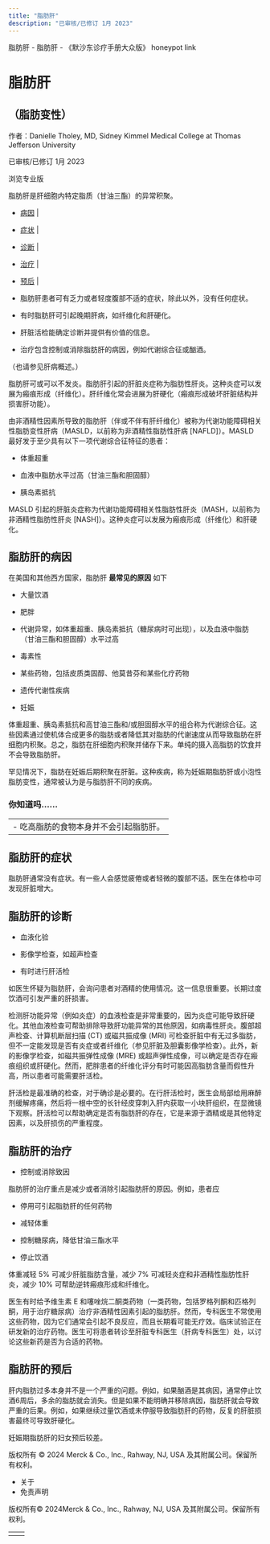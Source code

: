 ```yaml
---
title: "脂肪肝"
description: "已审核/已修订 1月 2023"
---
```


﻿脂肪肝 \- 脂肪肝 \- 《默沙东诊疗手册大众版》 honeypot link

# 脂肪肝

## （脂肪变性）

作者：Danielle Tholey, MD, Sidney Kimmel Medical College at Thomas Jefferson
University

已审核/已修订 1月 2023

浏览专业版

脂肪肝是肝细胞内特定脂质（甘油三酯）的异常积聚。

- [病因](#病因_v45680308_zh) \|
- [症状](#症状_v6589234_zh) \|
- [诊断](#诊断_v759135_zh) \|
- [治疗](#治疗_v6589240_zh) \|
- [预后](#预后_v759152_zh) \|

- 脂肪肝患者可有乏力或者轻度腹部不适的症状，除此以外，没有任何症状。

- 有时脂肪肝可引起晚期肝病，如纤维化和肝硬化。

- 肝脏活检能确定诊断并提供有价值的信息。

- 治疗包含控制或消除脂肪肝的病因，例如代谢综合征或酗酒。


（也请参见肝病概述。）

脂肪肝可或可以不发炎。脂肪肝引起的肝脏炎症称为脂肪性肝炎。这种炎症可以发展为瘢痕形成（纤维化）。肝纤维化常会进展为肝硬化（瘢痕形成破坏肝脏结构并损害肝功能）。

由非酒精性因素所导致的脂肪肝（伴或不伴有肝纤维化）被称为代谢功能障碍相关性脂肪变性肝病（MASLD，以前称为非酒精性脂肪性肝病 \[NAFLD\]）。MASLD 最好发于至少具有以下一项代谢综合征特征的患者：

- 体重超重

- 血液中脂肪水平过高（甘油三酯和胆固醇）

- 胰岛素抵抗


MASLD 引起的肝脏炎症称为代谢功能障碍相关性脂肪性肝炎（MASH，以前称为非酒精性脂肪性肝炎 \[NASH\]）。这种炎症可以发展为瘢痕形成（纤维化）和肝硬化。

## 脂肪肝的病因

在美国和其他西方国家，脂肪肝 **最常见的原因** 如下

- 大量饮酒

- 肥胖

- 代谢异常，如体重超重、胰岛素抵抗（糖尿病时可出现），以及血液中脂肪（甘油三酯和胆固醇）水平过高

- 毒素性

- 某些药物，包括皮质类固醇、他莫昔芬和某些化疗药物

- 遗传代谢性疾病

- 妊娠


体重超重、胰岛素抵抗和高甘油三酯和/或胆固醇水平的组合称为代谢综合征。这些因素通过使机体合成更多的脂肪或者降低其对脂肪的代谢速度从而导致脂肪在肝细胞内积聚。总之，脂肪在肝细胞内积聚并储存下来。单纯的摄入高脂肪的饮食并不会导致脂肪肝。

罕见情况下，脂肪在妊娠后期积聚在肝脏。这种疾病，称为妊娠期脂肪肝或小泡性脂肪变性，通常被认为是与脂肪肝不同的疾病。

### 你知道吗……

|     |
| --- |
| - 吃高脂肪的食物本身并不会引起脂肪肝。 |

## 脂肪肝的症状

脂肪肝通常没有症状。有一些人会感觉疲倦或者轻微的腹部不适。医生在体检中可发现肝脏增大。

## 脂肪肝的诊断

- 血液化验

- 影像学检查，如超声检查

- 有时进行肝活检


如医生怀疑为脂肪肝，会询问患者对酒精的使用情况。这一信息很重要。长期过度饮酒可引发严重的肝损害。

检测肝功能异常（例如炎症）的血液检查是非常重要的，因为炎症可能导致肝硬化。其他血液检查可帮助排除导致肝功能异常的其他原因，如病毒性肝炎。腹部超声检查、计算机断层扫描 (CT) 或磁共振成像 (MRI) 可检查肝脏中有无过多脂肪，但不一定能发现是否有炎症或者纤维化（参见肝脏及胆囊影像学检查）。此外，新的影像学检查，如磁共振弹性成像 (MRE) 或超声弹性成像，可以确定是否存在瘢痕组织或肝硬化。然而，肥胖患者的纤维化评分有时可能因高脂肪含量而假性升高，所以患者可能需要肝活检。

肝活检是最准确的检查，对于确诊是必要的。在行肝活检时，医生会局部给用麻醉剂缓解疼痛，然后将一根中空的长针经皮穿刺入肝内获取一小块肝组织，在显微镜下观察。肝活检可以帮助确定是否有脂肪肝的存在，它是来源于酒精或是其他特定因素，以及肝损伤的严重程度。

## 脂肪肝的治疗

- 控制或消除致因


脂肪肝的治疗重点是减少或者消除引起脂肪肝的原因。例如，患者应

- 停用可引起脂肪肝的任何药物

- 减轻体重

- 控制糖尿病，降低甘油三酯水平

- 停止饮酒


体重减轻 5% 可减少肝脏脂肪含量，减少 7% 可减轻炎症和非酒精性脂肪性肝炎，减少 10% 可帮助逆转瘢痕形成和纤维化。

医生有时给予维生素 E 和噻唑烷二酮类药物（一类药物，包括罗格列酮和匹格列酮，用于治疗糖尿病）治疗非酒精性因素引起的脂肪肝。然而，专科医生不常使用这些药物，因为它们通常会引起不良反应，而且长期看可能无疗效。临床试验正在研发新的治疗药物。医生可将患者转诊至肝脏专科医生（肝病专科医生）处，以讨论这些新药是否为合适的药物。

## 脂肪肝的预后

肝内脂肪过多本身并不是一个严重的问题。例如，如果酗酒是其病因，通常停止饮酒6周后，多余的脂肪就会消失。但是如果不能明确并移除病因，脂肪肝就会导致严重的后果。例如，如果继续过量饮酒或未停服导致脂肪肝的药物，反复的肝脏损害最终可导致肝硬化。

妊娠期脂肪肝的妇女预后较差。



版权所有 © 2024
Merck & Co., Inc., Rahway, NJ, USA 及其附属公司。保留所有权利。

- 关于
- 免责声明

版权所有© 2024Merck & Co., Inc., Rahway, NJ, USA 及其附属公司。保留所有权利。

|     |     |
| --- | --- |
|  |  |